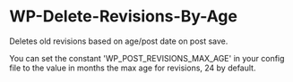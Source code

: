 # WP-Delete-Revisions-By-Age
Deletes old revisions based on age/post date on post save.

You can set the constant 'WP_POST_REVISIONS_MAX_AGE' in your config file to the value in months the max age for revisions, 24 by default.
